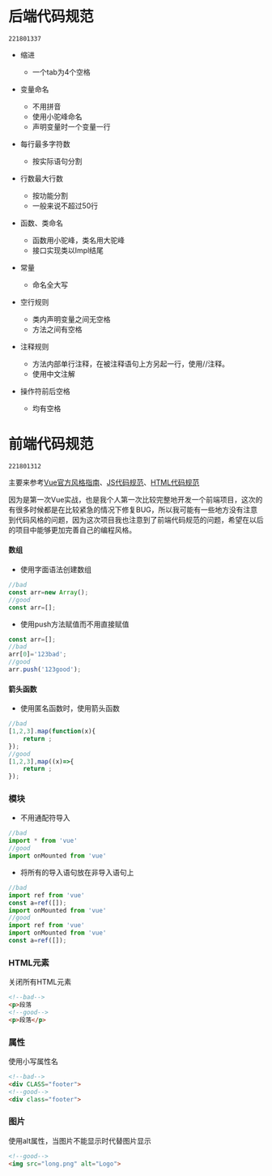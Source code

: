 # 后端代码规范

`221801337`

- 缩进
  - 一个tab为4个空格
- 变量命名
  - 不用拼音
  - 使用小驼峰命名
  - 声明变量时一个变量一行

- 每行最多字符数
  - 按实际语句分割
- 行数最大行数
  - 按功能分割
  - 一般来说不超过50行
- 函数、类命名
  - 函数用小驼峰，类名用大驼峰
  - 接口实现类以Impl结尾
- 常量
  - 命名全大写
- 空行规则
  - 类内声明变量之间无空格
  - 方法之间有空格
- 注释规则
  - 方法内部单行注释，在被注释语句上方另起一行，使用//注释。
  - 使用中文注解
- 操作符前后空格
  - 均有空格



# 前端代码规范

`221801312`

主要来参考[Vue官方风格指南](https://vue3js.cn/docs/zh/style-guide/)、[JS代码规范](https://github.com/BingKui/javascript-zh)、[HTML代码规范](https://www.runoob.com/html/html5-syntax.html)

因为是第一次Vue实战，也是我个人第一次比较完整地开发一个前端项目，这次的有很多时候都是在比较紧急的情况下修复BUG，所以我可能有一些地方没有注意到代码风格的问题，因为这次项目我也注意到了前端代码规范的问题，希望在以后的项目中能够更加完善自己的编程风格。

#### 数组

* 使用字面语法创建数组

```javascript
//bad
const arr=new Array();
//good
const arr=[];
```

* 使用push方法赋值而不用直接赋值

```javascript
const arr=[];
//bad
arr[0]='123bad';
//good
arr.push('123good');
```

#### 箭头函数

* 使用匿名函数时，使用箭头函数

```javascript
//bad
[1,2,3].map(function(x){
    return ;
});
//good
[1,2,3],map((x)=>{
    return ;
});
```

### 模块

* 不用通配符导入

```javascript
//bad
import * from 'vue'
//good
import onMounted from 'vue'
```

* 将所有的导入语句放在非导入语句上

```javascript
//bad
import ref from 'vue'
const a=ref([]);
import onMounted from 'vue'
//good
import ref from 'vue'
import onMounted from 'vue'
const a=ref([]);
```



### HTML元素

关闭所有HTML元素

```html
<!--bad-->
<p>段落
<!--good-->
<p>段落</p>
```

### 属性

使用小写属性名

```html
<!--bad-->
<div CLASS="footer">
<!--good-->
<div class="footer">
```

### 图片

使用alt属性，当图片不能显示时代替图片显示

```html
<!--good-->
<img src="long.png" alt="Logo">
```

